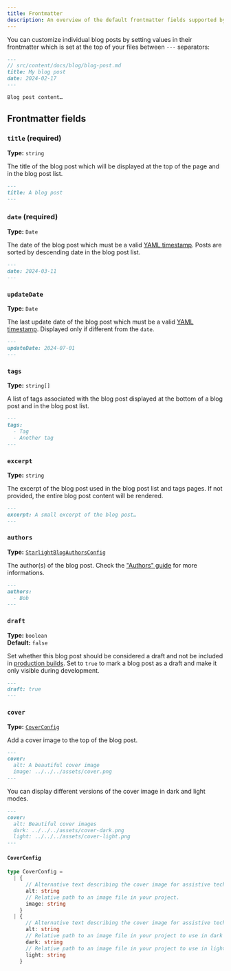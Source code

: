 ```yaml
---
title: Frontmatter
description: An overview of the default frontmatter fields supported by the Starlight Blog plugin.
---
```


You can customize individual blog posts by setting values in their frontmatter which is set at the top of your files between `---` separators:

```md {1-5}
---
// src/content/docs/blog/blog-post.md
title: My blog post
date: 2024-02-17
---

Blog post content…
```

## Frontmatter fields

### `title` (required)

**Type:** `string`

The title of the blog post which will be displayed at the top of the page and in the blog post list.

```md
---
title: A blog post
---
```

### `date` (required)

**Type:** `Date`

The date of the blog post which must be a valid [YAML timestamp](https://yaml.org/type/timestamp.html).
Posts are sorted by descending date in the blog post list.

```md
---
date: 2024-03-11
---
```

### `updateDate`

**Type:** `Date`

The last update date of the blog post which must be a valid [YAML timestamp](https://yaml.org/type/timestamp.html). Displayed only if different from the `date`.

```md
---
updateDate: 2024-07-01
---
```

### `tags`

**Type:** `string[]`

A list of tags associated with the blog post displayed at the bottom of a blog post and in the blog post list.

```md
---
tags:
  - Tag
  - Another tag
---
```

### `excerpt`

**Type:** `string`

The excerpt of the blog post used in the blog post list and tags pages.
If not provided, the entire blog post content will be rendered.

```md
---
excerpt: A small excerpt of the blog post…
---
```

### `authors`

**Type:** [`StarlightBlogAuthorsConfig`](/configuration#author-configuration)

The author(s) of the blog post. Check the ["Authors" guide](/guides/authors) for more informations.

```md
---
authors:
  - Bob
---
```

### `draft`

**Type:** `boolean`  
**Default:** `false`

Set whether this blog post should be considered a draft and not be included in [production builds](https://docs.astro.build/en/reference/cli-reference/#astro-build).
Set to `true` to mark a blog post as a draft and make it only visible during development.

```md
---
draft: true
---
```

### `cover`

**Type:** [`CoverConfig`](#coverconfig)

Add a cover image to the top of the blog post.

```md
---
cover:
  alt: A beautiful cover image
  image: ../../../assets/cover.png
---
```

You can display different versions of the cover image in dark and light modes.

```md
---
cover:
  alt: Beautiful cover images
  dark: ../../../assets/cover-dark.png
  light: ../../../assets/cover-light.png
---
```

#### `CoverConfig`

```ts
type CoverConfig =
  | {
      // Alternative text describing the cover image for assistive technologies.
      alt: string
      // Relative path to an image file in your project.
      image: string
    }
  | {
      // Alternative text describing the cover image for assistive technologies.
      alt: string
      // Relative path to an image file in your project to use in dark mode.
      dark: string
      // Relative path to an image file in your project to use in light mode.
      light: string
    }
```
